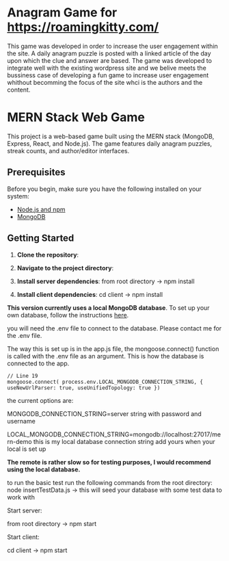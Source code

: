 # Anagram Game for https://roamingkitty.com/

This game was developed in order to increase the user engagement within the site. A daily anagram puzzle is posted with a linked article of the day upon which the clue and answer are based. The game was developed to integrate well with the existing wordpress site and we belive meets the bussiness case of developing a fun game to increase user engagement whithout becomming the focus of the site whci is the authors and the content.

# MERN Stack Web Game

This project is a web-based game built using the MERN stack (MongoDB, Express, React, and Node.js). The game features daily anagram puzzles, streak counts, and author/editor interfaces.

## Prerequisites

Before you begin, make sure you have the following installed on your system:

- [Node.js and npm](https://nodejs.org/en/download/)
- [MongoDB](https://docs.mongodb.com/manual/administration/install-on-linux/)

## Getting Started

1. **Clone the repository**:

2. **Navigate to the project directory**:
3. **Install server dependencies**:
   from root directory ->
   npm install
4. **Install client dependencies**:
cd client -> 
npm install

**This version currently uses a local MongoDB database**. To set up your own database, follow the instructions [here](https://docs.mongodb.com/manual/installation/).

you will need the .env file to connect to the database. Please contact me for the .env file.

The way this is set up is in the app.js file, the mongoose.connect() function is called with the .env file as an argument. This is how the database is connected to the app.
```angular2html
// Line 19
mongoose.connect( process.env.LOCAL_MONGODB_CONNECTION_STRING, { useNewUrlParser: true, useUnifiedTopology: true })
```
the current options are:

MONGODB_CONNECTION_STRING=server string with password and username

LOCAL_MONGODB_CONNECTION_STRING=mongodb://localhost:27017/mern-demo this is my local database connection string add yours when your local is set up

**The remote is rather slow so for testing purposes, I would recommend using the local database.**

to run the basic test run the following commands from the root directory:
node insertTestData.js -> this will seed your database with some test data to work with

Start server:

from root directory -> npm start

Start client:

cd client -> npm start
